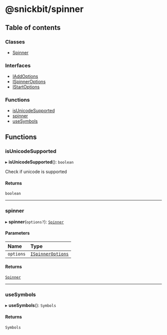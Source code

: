 # @snickbit/spinner

## Table of contents

### Classes

- [Spinner](classes/Spinner.md)

### Interfaces

- [IAddOptions](interfaces/IAddOptions.md)
- [ISpinnerOptions](interfaces/ISpinnerOptions.md)
- [IStartOptions](interfaces/IStartOptions.md)

### Functions

- [isUnicodeSupported](README.md#isunicodesupported)
- [spinner](README.md#spinner)
- [useSymbols](README.md#usesymbols)

## Functions

### isUnicodeSupported

▸ **isUnicodeSupported**(): `boolean`

Check if unicode is supported

#### Returns

`boolean`

___

### spinner

▸ **spinner**(`options?`): [`Spinner`](classes/Spinner.md)

#### Parameters

| Name | Type |
| :------ | :------ |
| `options` | [`ISpinnerOptions`](interfaces/ISpinnerOptions.md) |

#### Returns

[`Spinner`](classes/Spinner.md)

___

### useSymbols

▸ **useSymbols**(): `Symbols`

#### Returns

`Symbols`
